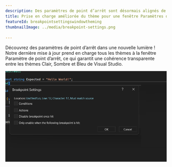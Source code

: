 ```yaml
---
description: Des paramètres de point d’arrêt sont désormais alignés de façon transparente avec des thèmes de Visual Studio !
title: Prise en charge améliorée du thème pour une fenêtre Paramètres de point d’arrêt
featureId: breakpointsettingswindowtheming
thumbnailImage: ../media/breakpoint-settings.png

---
```


Découvrez des paramètres de point d’arrêt dans une nouvelle lumière ! Notre dernière mise à jour prend en charge tous les thèmes à la fenêtre Paramètre de point d’arrêt, ce qui garantit une cohérence transparente entre les thèmes Clair, Sombre et Bleu de Visual Studio.

![Thème des Paramètres de point d’arrêt](../media/breakpoint-settings.png "Thème des Paramètres de point d’arrêt")

